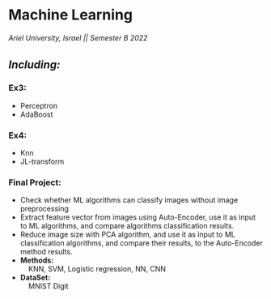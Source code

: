 # Machine Learning

###### Ariel University, Israel || Semester B 2022

## _Including:_

### **Ex3:**

* Perceptron
* AdaBoost

### **Ex4:**
* Knn
* JL-transform
 
### **Final Project:**
* Check whether ML algorithms can classify images without image preprocessing
* Extract feature vector from images using Auto-Encoder, use it as input to ML algorithms, and compare algorithms classification results.
* Reduce image size with PCA algorithm, and use it as input to ML classification algorithms, and compare their results, to the Auto-Encoder method results.
* **Methods:** <br> &nbsp;&nbsp;&nbsp; KNN, SVM, Logistic regression, NN, CNN
* **DataSet:** <br> &nbsp;&nbsp;&nbsp; MNIST Digit
